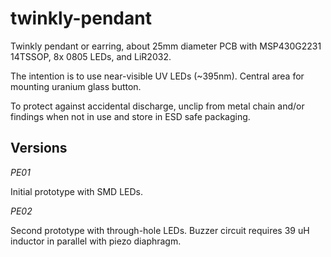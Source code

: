 twinkly-pendant
===============

Twinkly pendant or earring, about 25mm diameter PCB with MSP430G2231 14TSSOP, 8x 0805 LEDs, and LiR2032.

The intention is to use near-visible UV LEDs (~395nm). Central area for mounting uranium glass button.

To protect against accidental discharge, unclip from metal chain and/or findings when not in use and 
store in ESD safe packaging.

Versions
--------

_PE01_

Initial prototype with SMD LEDs.

_PE02_

Second prototype with through-hole LEDs.
Buzzer circuit requires 39 uH inductor in parallel with piezo diaphragm.
